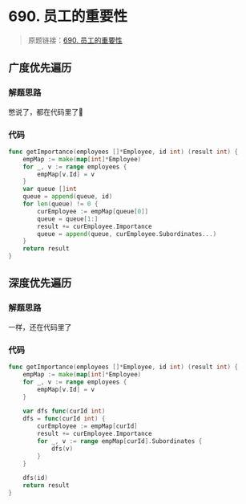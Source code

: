 # 690. 员工的重要性

> 原题链接：[690. 员工的重要性](https://leetcode-cn.com/problems/employee-importance/)

## 广度优先遍历
### 解题思路
憋说了，都在代码里了🍺
### 代码
```go
func getImportance(employees []*Employee, id int) (result int) {
	empMap := make(map[int]*Employee)
	for _, v := range employees {
		empMap[v.Id] = v
	}
	var queue []int
	queue = append(queue, id)
	for len(queue) != 0 {
		curEmployee := empMap[queue[0]]
		queue = queue[1:]
		result += curEmployee.Importance
		queue = append(queue, curEmployee.Subordinates...)
	}
	return result
}
```
## 深度优先遍历
### 解题思路
一样，还在代码里了
### 代码
```go
func getImportance(employees []*Employee, id int) (result int) {
	empMap := make(map[int]*Employee)
	for _, v := range employees {
		empMap[v.Id] = v
	}

	var dfs func(curId int)
	dfs = func(curId int) {
		curEmployee := empMap[curId]
		result += curEmployee.Importance
		for _, v := range empMap[curId].Subordinates {
			dfs(v)
		}
 	}

 	dfs(id)
	return result
}
```
